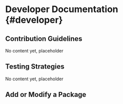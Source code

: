# Developer Documentation {#developer}

## Contribution Guidelines 

No content yet, placeholder

## Testing Strategies

No content yet, placeholder

## Add or Modify a Package
